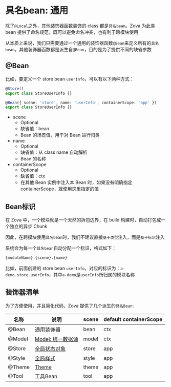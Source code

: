 # 具名bean: 通用

除了`@Local`之外，其他装饰器函数装饰的 class 都是`具名bean`。Zova 为此类 bean 提供了命名规范，既可以避免命名冲突，也有利于跨模块使用

从本质上来说，我们只需要通过一个通用的装饰器函数`@Bean`来定义所有的`具名bean`。其他装饰器函数都是派生自`@Bean`，目的是为了提供不同的缺省参数

## @Bean

比如，要定义一个 store bean `userInfo`，可以有以下两种方式：

```typescript
@Store()
export class StoreUserInfo {}
```

```typescript
@Bean({ scene: 'store', name: 'userInfo', containerScope: 'app' })
export class StoreUserInfo {}
```

- scene
  - Optional
  - 缺省值：bean
  - Bean 的场景值，用于对 Bean 进行归类
- name
  - Optional
  - 缺省值：从 class name 自动解析
  - Bean 的名称
- containerScope
  - Optional
  - 缺省值：ctx
  - 在其他 Bean 实例中注入本 Bean 时，如果没有明确指定 containerScope，就使用这里指定的值

## Bean标识

在 Zova 中，一个模块就是一个天然的拆包边界，在 build 构建时，自动打包成一个独立的异步 Chunk

因此，在跨模块使用`具名bean`时，我们不建议直接`基于类型`注入，而是`基于标识`注入

系统会为每一个`具名bean`自动分配一个标识，格式如下：

```bash
{moduleName}.{scene}.{name}
```

比如，前面创建的 store bean `userInfo`，对应的标识为：`a-demo.store.userInfo`，其中`a-demo`是`userInfo`所归属的模块名称

## 装饰器清单

为了方便使用，并且简化代码，Zova 提供了几个派生的`具名Bean`:

| 名称   | 说明                                                        | scene | default containerScope |
| ------ | ----------------------------------------------------------- | ----- | ---------------------- |
| @Bean  | 通用装饰器                                                  | bean  | ctx                    |
| @Model | [Model: 统一数据源](../../techniques/model/introduction.md) | model | ctx                    |
| @Store | [全局状态对象](./store-bean.md)                             | store | app                    |
| @Style | [全局样式](../../techniques/css-in-js/class.md)             | style | app                    |
| @Theme | [Theme](../../techniques/css-in-js/theme.md)                | theme | app                    |
| @Tool  | 工具Bean                                                    | tool  | app                    |

